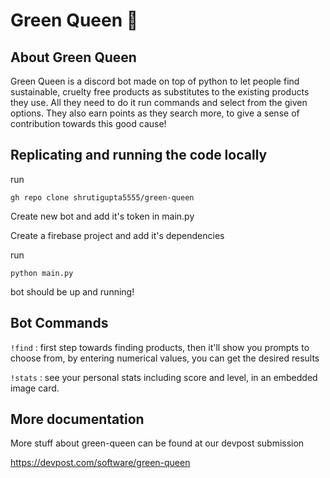 # Green Queen 🌿

## About Green Queen

Green Queen is a discord bot made on top of python to let people find sustainable, cruelty free products as substitutes to the existing products they use. All they need to do it run commands and select from the given options. They also earn points as they search more, to give a sense of contribution towards this good cause!

## Replicating and running the code locally

run

```gh repo clone shrutigupta5555/green-queen```

Create new bot and add it's token in main.py 

Create a firebase project and add it's dependencies

run

```python main.py```

bot should be up and running!

## Bot Commands

```!find``` : first step towards finding products, then it'll show you prompts to choose from, by entering numerical values, you can get the desired results

```!stats``` : see your personal stats including score and level, in an embedded image card.

## More documentation

More stuff about green-queen can be found at our devpost submission

https://devpost.com/software/green-queen




